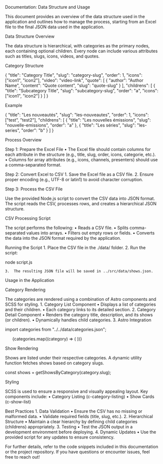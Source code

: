 Documentation: Data Structure and Usage

This document provides an overview of the data structure used in the application and outlines how to manage the process, starting from an Excel file to the final JSON data used in the application.

Data Structure Overview

The data structure is hierarchical, with categories as the primary nodes, each containing optional children. Every node can include various attributes such as titles, slugs, icons, videos, and quotes.

Category Structure

{
  "title": "Category Title",
  "slug": "category-slug",
  "order": 1,
  "icons": ["icon1", "icon2"],
  "video": "video-link",
  "quote": [
    {
      "author": "Author Name",
      "content": "Quote content",
      "slug": "quote-slug"
    }
  ],
  "childrens": [
    {
      "title": "Subcategory Title",
      "slug": "subcategory-slug",
      "order": "a",
      "icons": ["icon1", "icon2"]
    }
  ]
}

Example

{
  "title": "Les nouveautés",
  "slug": "les-nouveautes",
  "order": 1,
  "icons": ["test", "test2"],
  "childrens": [
    {
      "title": "Les nouvelles émissions",
      "slug": "nouvelle-emissions",
      "order": "a"
    },
    {
      "title": "Les séries",
      "slug": "les-series",
      "order": "b"
    }
  ]
}

Process Overview

Step 1: Prepare the Excel File
	•	The Excel file should contain columns for each attribute in the structure (e.g., title, slug, order, icons, categorie, etc.).
	•	Columns for array attributes (e.g., icons, channels, presenters) should use a comma-separated format.

Step 2: Convert Excel to CSV
	1.	Save the Excel file as a CSV file.
	2.	Ensure proper encoding (e.g., UTF-8 or latin1) to avoid character corruption.

Step 3: Process the CSV File

Use the provided Node.js script to convert the CSV data into JSON format. The script reads the CSV, processes rows, and creates a hierarchical JSON structure.

CSV Processing Script

The script performs the following:
	•	Reads a CSV file.
	•	Splits comma-separated values into arrays.
	•	Filters out empty rows or fields.
	•	Converts the data into the JSON format required by the application.

Running the Script
	1.	Place the CSV file in the ./data/ folder.
	2.	Run the script:

node script.js


	3.	The resulting JSON file will be saved in ../src/data/shows.json.

Usage in the Application

Category Rendering

The categories are rendered using a combination of Astro components and SCSS for styling.
	1.	Category List Component
	•	Displays a list of categories and their children.
	•	Each category links to its detailed section.
	2.	Category Detail Component
	•	Renders the category title, description, and its shows (or children).
	•	Dynamically handles child categories.
	3.	Astro Integration

import categories from "../../data/categories.json";

<ul class="c-category-listing">
  {categories.map((category) => (
    <Category {category} />
  ))}
</ul>



Show Rendering

Shows are listed under their respective categories. A dynamic utility function fetches shows based on category slugs.

const shows = getShowsByCategory(category.slug);

Styling

SCSS is used to ensure a responsive and visually appealing layout. Key components include:
	•	Category Listing (c-category-listing)
	•	Show Cards (c-show-list)

Best Practices
	1.	Data Validation
	•	Ensure the CSV has no missing or malformed data.
	•	Validate required fields (title, slug, etc.).
	2.	Hierarchical Structure
	•	Maintain a clear hierarchy by defining child categories (childrens) appropriately.
	3.	Testing
	•	Test the JSON output in a development environment before deploying.
	4.	Dynamic Updates
	•	Use the provided script for any updates to ensure consistency.

For further details, refer to the code snippets included in this documentation or the project repository. If you have questions or encounter issues, feel free to reach out!